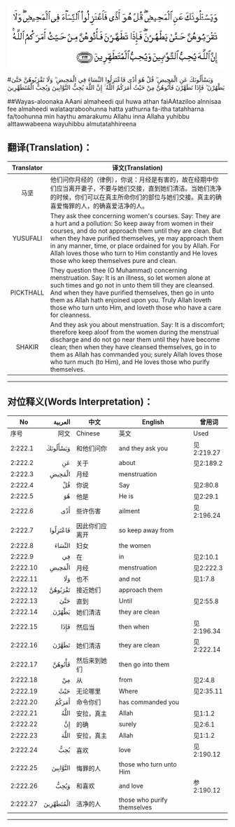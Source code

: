 ![002:222](images/002_222.gif)

#وَيَسْأَلُونَكَ عَنِ الْمَحِيضِ ۖ قُلْ هُوَ أَذًى فَاعْتَزِلُوا النِّسَاءَ فِي الْمَحِيضِ ۖ وَلَا تَقْرَبُوهُنَّ حَتَّىٰ يَطْهُرْنَ ۖ فَإِذَا تَطَهَّرْنَ فَأْتُوهُنَّ مِنْ حَيْثُ أَمَرَكُمُ اللَّهُ ۚ إِنَّ اللَّهَ يُحِبُّ التَّوَّابِينَ وَيُحِبُّ الْمُتَطَهِّرِينَ 

##Wayas-aloonaka AAani almaheedi qul huwa athan faiAAtaziloo alnnisaa fee almaheedi walataqraboohunna hatta yathurna fa-itha tatahharna fa/toohunna min haythu amarakumu Allahu inna Allaha yuhibbu alttawwabeena wayuhibbu almutatahhireena 

## 翻译(Translation)：

| Translator | 译文(Translation)                                            |
| :--------: | ------------------------------------------------------------ |
|    马坚    | 他们问你月经的（律例），你说：月经是有害的，故在经期中你们应当离开妻子，不要与她们交接，直到她们清洁。当她们洗净的时候，你们可以在真主所命你们的部位与她们交接。真主的确喜爱悔罪的人，的确喜爱洁净的人。 |
|  YUSUFALI  | They ask thee concerning women's courses. Say: They are a hurt and a pollution: So keep away from women in their courses, and do not approach them until they are clean. But when they have purified themselves, ye may approach them in any manner, time, or place ordained for you by Allah. For Allah loves those who turn to Him constantly and He loves those who keep themselves pure and clean. |
| PICKTHALL  | They question thee (O Muhammad) concerning menstruation. Say: It is an illness, so let women alone at such times and go not in unto them till they are cleansed. And when they have purified themselves, then go in unto them as Allah hath enjoined upon you. Truly Allah loveth those who turn unto Him, and loveth those who have a care for cleanness. |
|   SHAKIR   | And they ask you about menstruation. Say: It is a discomfort; therefore keep aloof from the women during the menstrual discharge and do not go near them until they have become clean; then when they have cleansed themselves, go in to them as Allah has commanded you; surely Allah loves those who turn much (to Him), and He loves those who purify themselves. |

---

## 对位释义(Words Interpretation)：

| No   | العربية | 中文    | English | 曾用词 |
| ---- | ------: | ------- | ------- | ------ |
| 序号 |    阿文 | Chinese | 英文    | Used   |
| 2:222.1  | وَيَسْأَلُونَكَ  | 和他们问你     | and they ask you            | 见2:219.27 |
| 2:222.2  | عَنِ        | 关于           | about                       | 见2:189.2  |
| 2:222.3  | الْمَحِيضِ    | 月经           | menstruation                |            |
| 2:222.4  | قُلْ        | 你说           | Say                         | 见2:80.8   |
| 2:222.5  | هُوَ        | 他是           | He is                       | 见2:29.1   |
| 2:222.6  | أَذًى       | 些许伤害     | ailment                     | 见2:196.24 |
| 2:222.7  | فَاعْتَزِلُوا  | 因此你们应离开 | so keep away from           |            |
| 2:222.8  | النِّسَاءَ    | 妇女           | the women                   |            |
| 2:222.9  | فِي        | 在             | in                          | 见2:10.1   |
| 2:222.10 | الْمَحِيضِ    | 月经           | menstruation                | 见2:222.3  |
| 2:222.11 | وَلَا       | 也不           | and not                     | 见1:7.8    |
| 2:222.12 | تَقْرَبُوهُنَّ   | 接近她们       | approach them               |            |
| 2:222.13 | حَتَّىٰ       | 直到           | Until                       | 见2:55.8   |
| 2:222.14 | يَطْهُرْنَ     | 她们清洁       | they are clean              |            |
| 2:222.15 | فَإِذَا      | 然后当         | then when                   | 见2:196.34 |
| 2:222.16 | تَطَهَّرْنَ     | 她们清洁       | they are clean              | 见2:222.14 |
| 2:222.17 | فَأْتُوهُنَّ    | 然后来到她们   | then go into them           |            |
| 2:222.18 | مِنْ        | 从             | from                        | 见2:4.8    |
| 2:222.19 | حَيْثُ       | 无论哪里       | Where                       | 见2:35.11  |
| 2:222.20 | أَمَرَكُمُ     | 命令你们       | has commanded you           |            |
| 2:222.21 | اللَّهُ      | 安拉，真主     | Allah                       | 见1:1.2    |
| 2:222.22 | إِنَّ        | 的确           | surely                      | 见2:6.1    |
| 2:222.23 | اللَّهَ      | 安拉，真主     | Allah                       | 见1:1.2    |
| 2:222.24 | يُحِبُّ       | 喜欢           | love                        | 见2:190.12 |
| 2:222.25 | التَّوَّابِينَ  | 悔罪的人       | those who turn unto Him     |            |
| 2:222.26 | وَيُحِبُّ      | 和喜欢         | and love                    | 参2:190.12 |
| 2:222.27 | الْمُتَطَهِّرِينَ | 洁净的人       | those who purify themselves |            |

---

